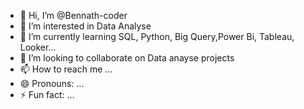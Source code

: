 - 👋 Hi, I’m @Bennath-coder
- 👀 I’m interested in Data Analyse
- 🌱 I’m currently learning SQL, Python, Big Query,Power Bi, Tableau, Looker...
- 💞️ I’m looking to collaborate on Data anayse projects
- 📫 How to reach me ... 
- 😄 Pronouns: ...
- ⚡ Fun fact: ...

<!---
Bennath-coder/Bennath-coder is a ✨ special ✨ repository because its `README.md` (this file) appears on your GitHub profile.
You can click the Preview link to take a look at your changes.
--->
